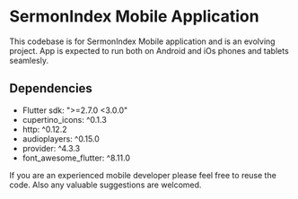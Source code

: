 # SermonIndex Mobile Application

This codebase is for SermonIndex Mobile application and is an evolving project. App is expected to run both on Android and iOs phones and tablets seamlesly.

## Dependencies

- Flutter sdk: ">=2.7.0 <3.0.0"  
- cupertino_icons: ^0.1.3
- http: ^0.12.2
- audioplayers: ^0.15.0
- provider: ^4.3.3
- font_awesome_flutter: ^8.11.0

If you are an experienced mobile developer please feel free to reuse the code. Also any valuable suggestions are welcomed. 
